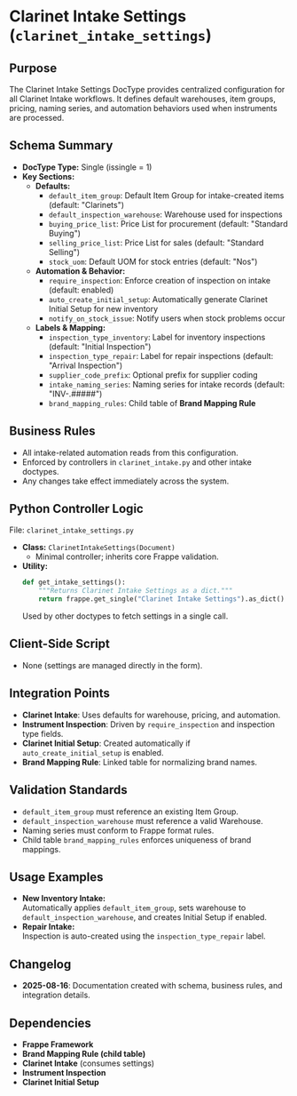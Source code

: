 # Clarinet Intake Settings (`clarinet_intake_settings`)

## Purpose
The Clarinet Intake Settings DocType provides centralized configuration for all Clarinet Intake workflows. It defines default warehouses, item groups, pricing, naming series, and automation behaviors used when instruments are processed.

## Schema Summary
- **DocType Type:** Single (issingle = 1)
- **Key Sections:**
  - **Defaults:**
    - `default_item_group`: Default Item Group for intake-created items (default: "Clarinets")
    - `default_inspection_warehouse`: Warehouse used for inspections
    - `buying_price_list`: Price List for procurement (default: "Standard Buying")
    - `selling_price_list`: Price List for sales (default: "Standard Selling")
    - `stock_uom`: Default UOM for stock entries (default: "Nos")
  - **Automation & Behavior:**
    - `require_inspection`: Enforce creation of inspection on intake (default: enabled)
    - `auto_create_initial_setup`: Automatically generate Clarinet Initial Setup for new inventory
    - `notify_on_stock_issue`: Notify users when stock problems occur
  - **Labels & Mapping:**
    - `inspection_type_inventory`: Label for inventory inspections (default: "Initial Inspection")
    - `inspection_type_repair`: Label for repair inspections (default: "Arrival Inspection")
    - `supplier_code_prefix`: Optional prefix for supplier coding
    - `intake_naming_series`: Naming series for intake records (default: "INV-.#####")
    - `brand_mapping_rules`: Child table of **Brand Mapping Rule**

## Business Rules
- All intake-related automation reads from this configuration.
- Enforced by controllers in `clarinet_intake.py` and other intake doctypes.
- Any changes take effect immediately across the system.

## Python Controller Logic
File: `clarinet_intake_settings.py`

- **Class:** `ClarinetIntakeSettings(Document)`
  - Minimal controller; inherits core Frappe validation.
- **Utility:**
  ```python
  def get_intake_settings():
      """Returns Clarinet Intake Settings as a dict."""
      return frappe.get_single("Clarinet Intake Settings").as_dict()
  ```
  Used by other doctypes to fetch settings in a single call.

## Client-Side Script
- None (settings are managed directly in the form).

## Integration Points
- **Clarinet Intake**: Uses defaults for warehouse, pricing, and automation.
- **Instrument Inspection**: Driven by `require_inspection` and inspection type fields.
- **Clarinet Initial Setup**: Created automatically if `auto_create_initial_setup` is enabled.
- **Brand Mapping Rule**: Linked table for normalizing brand names.

## Validation Standards
- `default_item_group` must reference an existing Item Group.
- `default_inspection_warehouse` must reference a valid Warehouse.
- Naming series must conform to Frappe format rules.
- Child table `brand_mapping_rules` enforces uniqueness of brand mappings.

## Usage Examples
- **New Inventory Intake:**  
  Automatically applies `default_item_group`, sets warehouse to `default_inspection_warehouse`, and creates Initial Setup if enabled.
- **Repair Intake:**  
  Inspection is auto-created using the `inspection_type_repair` label.

## Changelog
- **2025-08-16**: Documentation created with schema, business rules, and integration details.

## Dependencies
- **Frappe Framework**
- **Brand Mapping Rule (child table)**
- **Clarinet Intake** (consumes settings)
- **Instrument Inspection**
- **Clarinet Initial Setup**